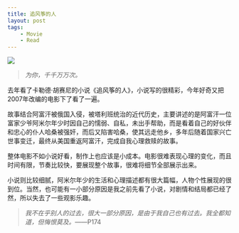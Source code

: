 ```yaml
---
title: 追风筝的人
layout: post
tags: 
    - Movie
    - Read
---
```


![](http://p5f9oscjk.bkt.clouddn.com/Fr1zK8WiGsyggBKl8wnYgoxR4vKn)

>*为你，千千万万次。*

去年看了卡勒德·胡赛尼的小说《追风筝的人》，小说写的很精彩，今年好奇又把2007年改编的电影下了看了一遍。

故事结合阿富汗被俄国入侵，被塔利班统治的近代历史，主要讲述的是阿富汗一位富家少爷阿米尔年少时因自己的懦弱、自私，未出手帮助，而是看着自己的好伙伴和忠心的仆人哈桑被强奸，而后又陷害哈桑，使其远走他乡，多年后随着国家兴亡世事变迁，最终从美国重返阿富汗，完成自我心理救赎的故事。

整体电影不如小说好看，制作上也应该是小成本。电影很难表现心理的变化，而且时间有限，节奏比较快，要展现整个故事，很难将细节全部展示出来。

小说则比较细腻，阿米尔年少的生活和心理描述都有很大篇幅，人物个性展现的很到位。当然，也可能有一小部分原因是我之前先看了小说，对剧情和结局都已经了然，所以失去了一些观影乐趣。

>*我不在乎别人的过去，很大一部分原因，是由于我自己也有过去。我全都知道，但悔恨莫及。*——P174
